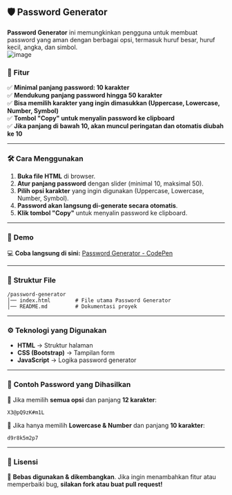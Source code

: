 
## 🛡️ Password Generator

**Password Generator** ini memungkinkan pengguna untuk membuat password yang aman dengan berbagai opsi, termasuk huruf besar, huruf kecil, angka, dan simbol.  
![image](https://github.com/user-attachments/assets/0329eac7-d11d-46ce-930f-0fce46b977ca)

### 🎯 **Fitur**  
✅ **Minimal panjang password: 10 karakter**  
✅ **Mendukung panjang password hingga 50 karakter**  
✅ **Bisa memilih karakter yang ingin dimasukkan (Uppercase, Lowercase, Number, Symbol)**  
✅ **Tombol "Copy" untuk menyalin password ke clipboard**  
✅ **Jika panjang di bawah 10, akan muncul peringatan dan otomatis diubah ke 10**  

---

### 🛠 **Cara Menggunakan**  

1. **Buka file HTML** di browser.  
2. **Atur panjang password** dengan slider (minimal 10, maksimal 50).  
3. **Pilih opsi karakter** yang ingin digunakan (Uppercase, Lowercase, Number, Symbol).  
4. **Password akan langsung di-generate secara otomatis**.  
5. **Klik tombol "Copy"** untuk menyalin password ke clipboard.

---

### 🔗 **Demo**  
💻 **Coba langsung di sini:** [Password Generator - CodePen](https://codepen.io/cloud-dark/pen/LEYJbpm)  

---

### 📂 **Struktur File**  
```
/password-generator
│── index.html        # File utama Password Generator
│── README.md         # Dokumentasi proyek
```

---

### ⚙ **Teknologi yang Digunakan**  
- **HTML** → Struktur halaman  
- **CSS (Bootstrap)** → Tampilan form  
- **JavaScript** → Logika password generator  

---

### 📌 **Contoh Password yang Dihasilkan**  
🔹 Jika memilih **semua opsi** dan panjang **12 karakter**:  
   ```
   X3@pQ9zK#m1L
   ```  
🔹 Jika hanya memilih **Lowercase & Number** dan panjang **10 karakter**:  
   ```
   d9r8k5m2p7
   ```  

---

### 📝 **Lisensi**  
🚀 **Bebas digunakan & dikembangkan**. Jika ingin menambahkan fitur atau memperbaiki bug, **silakan fork atau buat pull request!**  

